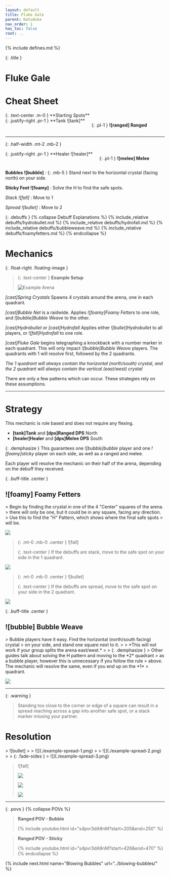 ```yaml
---
layout: default
title: Fluke Gale
parent: Ketuduke
nav_order: 1
has_toc: false
root: ..
---
```


{% include defines.md %}

{: .title }
# Fluke Gale

# Cheat Sheet

<div class="float-right third-width" markdown="1">
{: .text-center .m-0 }
**Starting Spots**
<div class="columns positions borderless" markdown="1">
{: .justify-right .pr-1 }
**Tank ![tank]**

{: .pl-1 }
**![ranged] Ranged**
</div>

-----
{: .half-width .mt-2 .mb-2 }

<div class="columns positions borderless" markdown="1">
{: .justify-right .pr-1 }
**Healer ![healer]**

{: .pl-1 }
**![melee] Melee**
</div>
</div>

**Bubbles ![bubble]**
: {: .mb-5 } Stand next to the horizontal crystal (facing north) on your side.

**Sticky Feet ![foamy]**
: Solve the H to find the safe spots.

*Stack ![fall]*
: Move to 1

*Spread ![bullet]*
: Move to 2

{: .debuffs }
{% collapse Debuff Explanations %}
{% include_relative debuffs/hydrobullet.md %}
{% include_relative debuffs/hydrofall.md %}
{% include_relative debuffs/bubbleweave.md %}
{% include_relative debuffs/foamyfetters.md %}
{% endcollapse %}

# Mechanics

{: .float-right .floating-image }
> {: .text-center }
> **Example Setup**
>
> ![Example Arena](./arena-layout.png)

*[cast]Spring Crystals* Spawns 4 crystals around the arena, one in each
quadrant.

*[cast]Bubble Net* is a raidwide. Applies *![foamy]Foamy Fetters* to one role,
and *![bubble]Bubble Weave* to the other.

*[cast]Hydrobullet* or *[cast]Hydrofall* Applies either *![bullet]Hydrobullet*
to all players, or *![fall]Hydrofall* to one role.

*[cast]Fluke Gale* begins telegraphing a knockback with a number marker in each
quadrant. This will only impact *![bubble]Bubble Weave* players. The quadrants
with 1 will resolve first, followed by the 2 quadrants.

*The 1 quadrant will always contain the horizontal (north/south) crystal, and
the 2 quadrant will always contain the vertical (east/west) crystal*

There are only a few patterns which can occur. These strategies rely on these
assumptions.

-----

# Strategy

This mechanic is role based and does not require any flexing.

* **[tank]Tank** and **[dps]Ranged DPS** North
* **[healer]Healer** and **[dps]Melee DPS** South

{: .demphasize }
This guarantees one *![bubble]bubble* player and one *![foamy]sticky* player on
each side, as well as a ranged and melee.

Each player will resolve the mechanic on their half of the arena, depending on
the debuff they received.

{: .buff-title .center }
## ![foamy] Foamy Fetters

<div class="mechanics" markdown="1">
> Begin by finding the crystal in one of the 4 "Center" squares of the arena.
> there will only be one, but it could be in any square, facing any direction.
> Use this to find the "H" Pattern, which shows where the final safe spots
> will be.

![](./h-pattern.png)

> {: .mt-0 .mb-0 .center }
> ![fall]
>
> {: .text-center }
> If the debuffs are stack, move to the safe spot on your side in the 1
> quadrant.

![](./stack.png)

> {: .mt-0 .mb-0 .center }
> ![bullet]
>
> {: .text-center }
> If the debuffs are spread, move to the safe spot on your side in the 2
> quadrant.

![](./spread.png)
</div>

{: .buff-title .center }
## ![bubble] Bubble Weave

<div class="mechanics" markdown="1">
> Bubble players have it easy. Find the horizontal (north/south facing) crystal
> on your side, and stand one square next to it.
>
> *This will not work if your group splits the arena east/west.*
>
> {: .demphasize }
> Other guides talk about solving the H pattern and moving to the *2* quadrant
> as a bubble player, however this is unnecessary if you follow the rule
> above. The mechanic will resolve the same, even if you end up on the *1*
> quadrant.

![](./bubble-ez.png)
</div>

------

{: .warning }
> Standing too close to the corner or edge of a square can result in a spread
> reaching across a gap into another safe spot, or a stack marker missing your
> partner.

# Resolution

<div class="timeline" markdown="1">
> ![bullet]
>
> ![](./example-spread-1.png)
>
> ![](./example-spread-2.png)
>
> {: .fade-sides }
> ![](./example-spread-3.png)

> ![fall]
>
> ![](./example-stack-1.png)
>
> ![](./example-stack-2.png)
>
> ![](./example-stack-3.png)
</div>

-----

{: .povs }
{% collapse POVs %}
> **Ranged POV - Bubble**
>
> {% include youtube.html id="s4pvr3dA9nM?start=205&end=250" %}

> **Ranged POV - Sticky**
>
> {% include youtube.html id="s4pvr3dA9nM?start=426&end=470" %}
{% endcollapse %}

{% include next.html name="Blowing Bubbles" url="../blowing-bubbles/" %}
